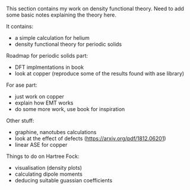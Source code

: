 This section contains my work on density functional theory. Need to add some basic notes explaining the theory here.

It contains:
- a simple calculation for helium
- density functional theory for periodic solids

Roadmap for periodic solids part:
- DFT implmentations in book
- look at copper (reproduce some of the results found with ase library)

For ase part:
- just work on copper
- explain how EMT works
- do some more work, use book for inspiration

Other stuff:
- graphine, nanotubes calculations
- look at the effect of defects (https://arxiv.org/pdf/1812.06201)
- linear ASE for copper

Things to do on Hartree Fock:
- visualisation (density plots)
- calculating dipole moments
- deducing suitable guassian coefficients